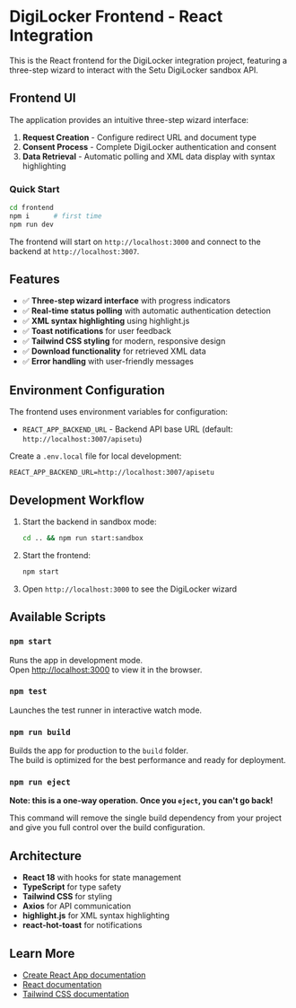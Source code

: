 # DigiLocker Frontend - React Integration

This is the React frontend for the DigiLocker integration project, featuring a three-step wizard to interact with the Setu DigiLocker sandbox API.

## Frontend UI

The application provides an intuitive three-step wizard interface:

1. **Request Creation** - Configure redirect URL and document type
2. **Consent Process** - Complete DigiLocker authentication and consent
3. **Data Retrieval** - Automatic polling and XML data display with syntax highlighting

### Quick Start

```bash
cd frontend
npm i      # first time
npm run dev
```

The frontend will start on `http://localhost:3000` and connect to the backend at `http://localhost:3007`.

## Features

- ✅ **Three-step wizard interface** with progress indicators
- ✅ **Real-time status polling** with automatic authentication detection
- ✅ **XML syntax highlighting** using highlight.js
- ✅ **Toast notifications** for user feedback
- ✅ **Tailwind CSS styling** for modern, responsive design
- ✅ **Download functionality** for retrieved XML data
- ✅ **Error handling** with user-friendly messages

## Environment Configuration

The frontend uses environment variables for configuration:

- `REACT_APP_BACKEND_URL` - Backend API base URL (default: `http://localhost:3007/apisetu`)

Create a `.env.local` file for local development:

```env
REACT_APP_BACKEND_URL=http://localhost:3007/apisetu
```

## Development Workflow

1. Start the backend in sandbox mode:
   ```bash
   cd .. && npm run start:sandbox
   ```

2. Start the frontend:
   ```bash
   npm start
   ```

3. Open `http://localhost:3000` to see the DigiLocker wizard

## Available Scripts

### `npm start`

Runs the app in development mode.\
Open [http://localhost:3000](http://localhost:3000) to view it in the browser.

### `npm test`

Launches the test runner in interactive watch mode.

### `npm run build`

Builds the app for production to the `build` folder.\
The build is optimized for the best performance and ready for deployment.

### `npm run eject`

**Note: this is a one-way operation. Once you `eject`, you can't go back!**

This command will remove the single build dependency from your project and give you full control over the build configuration.

## Architecture

- **React 18** with hooks for state management
- **TypeScript** for type safety
- **Tailwind CSS** for styling
- **Axios** for API communication
- **highlight.js** for XML syntax highlighting
- **react-hot-toast** for notifications

## Learn More

- [Create React App documentation](https://facebook.github.io/create-react-app/docs/getting-started)
- [React documentation](https://reactjs.org/)
- [Tailwind CSS documentation](https://tailwindcss.com/docs)
